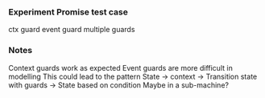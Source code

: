 ### Experiment Promise test case

ctx guard
event guard
multiple guards

### Notes

Context guards work as expected
Event guards are more difficult in modelling
This could lead to the pattern State -> context -> Transition state with guards -> State based on condition
Maybe in a sub-machine?
